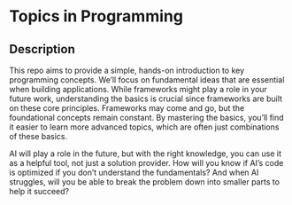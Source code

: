 # Topics in Programming

## Description

This repo aims to provide a simple, hands-on introduction to key programming concepts. We’ll focus on fundamental ideas that are essential when building applications. While frameworks might play a role in your future work, understanding the basics is crucial since frameworks are built on these core principles. Frameworks may come and go, but the foundational concepts remain constant. By mastering the basics, you’ll find it easier to learn more advanced topics, which are often just combinations of these basics.

AI will play a role in the future, but with the right knowledge, you can use it as a helpful tool, not just a solution provider. How will you know if AI’s code is optimized if you don’t understand the fundamentals? And when AI struggles, will you be able to break the problem down into smaller parts to help it succeed?


